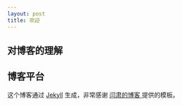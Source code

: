 ```yaml
---
layout: post
title: 欢迎
---
```


## 对博客的理解


## 博客平台

这个博客通过 [Jekyll](http://jekyllrb.com/) 生成，非常感谢 [闫肃的博客 ](http://yansu.org) 提供的模板。
